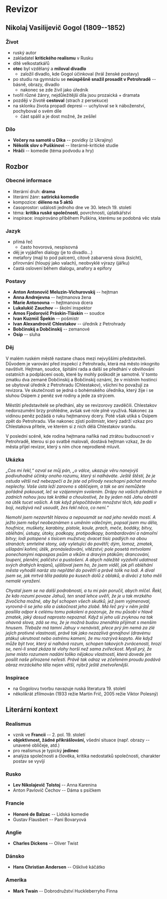 # Revizor

## Nikolaj Vasilijevič Gogol (1809--1852)

### Život
- ruský autor
- zakladatel **kritického realismu** v Rusku
- dítě velkostatkářů
- **otec** byl vzdělaný a **miloval divadlo**
    - založil divadlo, kde Gogol účinkoval (hrál ženské postavy)
- po studiu na gymnáziu se **neúspěšně snažil prosadit v Petrohradě** -- básně, obrazy, divadlo
    - nakonec se zde živil jako úředník
- tvořil různé žánry, nejdůležitější díla jsou prozaická + dramata
- později v životě **cestoval** (strach z persekuce)
- na sklonku života propadl depresi -- uchyloval se k náboženství, pochyboval o svém díle
    - část spálil a je dost možné, že zešílel

### Dílo
- **Večery na samotě u Dika** -- povídky (z Ukrajiny)
- **Několik slov o Puškinovi** -- literárně-kritické studie
- **Hráči** -- komedie (téma podvodu a hry)

## Rozbor

### Obecné informace
- literární druh: **drama**
- literární žánr: **satirická komedie**  
- kompozice: **děleno na 5 aktů**
- časoprostor: události jednoho dne ve 30. letech 19. století
- téma: **kritika ruské společnosti**, povrchnosti, úplatkářství
- inspirace: inspirováno příběhem Puškina, kterému se podobná věc stala

### Jazyk
- přímá řeč
    - často hovorová, nespisovná
- děj je vyjádřen dialogy (je to divadlo...)
- metafory (mají to pod palcem), citově zabarvená slova (ksicht), přirovnání (hloupý jako valach), neobvyklé výrazy (jářku)
- častá oslovení během dialogu, anafory a epifory

### Postavy
- **Anton Antonovič Meluzin-Vichurovskij** -- hejtman
- **Anna Andrejevna** -- hejtmanova žena
- **Marie Antonovna** -- hejtmanova dcera
- **Lukalukič Zauchov** -- školní inspektor
- **Amos Fjodorovič Práskin-Tláskin** -- soudce
- **Ivan Kuzmič Špekin** -- pošmistr
- **Ivan Alexandrovič Chlestakov** -- úředník z Petrohrady
- **Bobčinskij a Dobčinskij** -- zemanové
- **Osip** -- sluha

### Děj
V malém ruském městě nastane chaos mezi nejvyššími představiteli. Důvodem je varování před inspekcí z Petrohradu, která má město inkognito navštívit. Hejtman, soudce, špitální rada a další se předhání v obviňování ostatních a podplácení osob, které by mohly poškodit je samotné. V tomto zmatku dva zemané Dobčinskij a Bobčinskij oznámí, že v místním hostinci se ubytoval úředník z Petrohradu (Chlestakov), všichni ho považují za revizora. Ve skutečnosti se jedná o bohémského úředníka, který žije i se sluhou Osipem z peněz své rodiny a jede za strýcem.

Městští představitelé se předhání, aby se revizorovy zavděčili. Chlestakov nedorozumění brzy prohlédne, avšak své role plně využívá. Nakonec za vidinou peněz požádá o ruku hejtmanovy dcery. Poté však utíká s Osipem zpět do Petrohradu. Vše nakonec zjistí poštmistr, který zadrží vzkaz pro Chlestakova přítele, ve kterém si z nich dělá Chlestakov srandu.

V poslední scéně, kde rodina hejtmana naříká nad ztrátou budoucnosti v Petrohradě, kterou si po svatbě malovali, dostává hejtman vzkaz, že do města přijel revizor, který s ním chce neprodleně mluvit.

### Ukázka
_„Cos mi řekl,“ ozval se můj pán, „o válce, ukazuje věru nanejvýš podivuhodné účinky onoho rozumu, který si nalháváte. Ještě štěstí, že je ostuda větší než nebezpečí a že jste od přírody neschopni páchat mnoho neplechy. Vaše ústa leží zarovno s obličejem, a tak se ani nemůžete pořádně pokousat, leč se vzájemným svolením. Drápy na vašich předních a zadních nohou jsou tak krátké a choulostivé, že by jeden náš Jahu obrátil na útěk tucet vašich. A tak když přepočítávám množství těch, kdo padli v boji, nezbývá než usoudit, žes řekl něco, co není.“_

_Nemohl jsem nezavrtět hlavou a nepousmát se nad jeho nevědo mostí. A ježto jsem nebyl neobeznámen s uměním válečným, popsal jsem mu děla, houfnice, muškety, karabiny, pistole, koule, prach, meče, bodáky, bitvy, obléhání, ústupy, útoky, podkopy, protipodkopy, bombardování a námořní bitvy; lodi potopené s tisícem mužstva; dvacet tisíc padlých na obou stranách; smrtelné stony, údy vyletující do povětří; dým, lomoz, zmatek, ušlapání koňmi; útěk, pronásledování, vítězství; pole posetá mrtvolami ponechanými napospas psům a vlkům a dravým ptákům; drancování, loupení, plenění, paličství a pustošení. A abych náležitě vyzdvihl udatnost svých drahých krajanů, ujišťoval jsem ho, že jsem viděl, jak při obléhání města vyhodili naráz sto nepřátel do povětří a právě tolik na lodi. A díval jsem se, jak mrtvá těla padala po kusech dolů z oblaků, a diváci z toho měli nemalé vyražení._

_Chystal jsem se na další podrobnosti, a tu mi pán poručil, abych mlčel. Řekl, že kdo rozumí povaze Jahuů, ten snad lehce uvěří, že je u tak mrzkého živočicha možné, aby byl schopen všech skutků, jež jsem vyjmenoval, vyrovná-li se jeho síla a úskočnost jeho zlobě. Má řeč prý v něm ještě posílila odpor k celému tomu pokolení a pozoruje, že mu působí v hlavě zmatek, jaký dosud naprosto nepoznal. Když  si jeho uši zvyknou na tak ohavná slova, zdá se mu, že je možná budou znenáhla přijímat s menším hnusem. Třebaže má tamní Jahuy v nenávisti, přece prý jim nemá za zlé jejich protivné vlastnosti, právě tak jako nezazlívá gnnajhovi (dravému ptáku) ukrutnost nebo ostrému kameni, že mu rozrývá kopyto. Ale když může být tvor, který si nalhává rozum, schopen takových zvráceností, hrozí se, není-li snad zkáza té vlohy horší než sama zvířeckost. Myslí prý, že jsme místo rozumem nadáni toliko nějakou vlastností, která dovede jen posílit naše přirozené neřesti. Právě tak odraz ve zčeřeném proudu podává obraz mrzáckého těla nejen větší, nýbrž ještě znetvořenější._

### Inspirace
- na Gogolovu tvorbu navazuje ruská literatura 19. století
- několikrát zfilmován (1933 režie Martin Frič, 2005 režie Viktor Polesný)

## Literární kontext

### Realismus
- vznik ve **Francii** -- 2. pol. 19. století
- **objektivnost, žádné přikrášlování,** všední situace (např. obrazy -- unavené obličeje, atd.)
- pro realismus je typický **jedinec**
- analýza společnosti a člověka, kritika nedostatků společnosti, charakter postav se vyvíjí

### Rusko
- **Lev Nikolajevič Tolstoj** -- Anna Karenina
- Anton Pavlovič Čechov -- Dáma s psíčkem

### Francie
- **Honoré de Balzac** -- Lidská komedie
- Gustav Flausbert -- Paní Bovaryová

### Anglie
- **Charles Dickens** -- Oliver Twist

### Dánsko
- **Hans Christian Andersen** -- Ošklivé káčátko

### Amerika
- **Mark Twain** -- Dobrodružství Huckleberryho Finna
